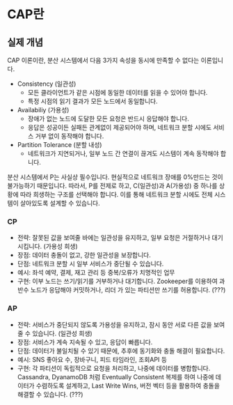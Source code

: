 # CAP란
## 실제 개념
CAP 이론이란, 분산 시스템에서 다음 3가지 속성을 동시에 만족할 수 없다는 이론입니다. 
* Consistency (일관성)
    * 모든 클라이언트가 같은 시점에 동일한 데이터를 읽을 수 있어야 합니다.
    * 특정 시점의 읽기 결과가 모든 노드에서 동일합니다.  
* Availabiliy (가용성)
    * 장애가 없는 노드에 도달한 모든 요청은 반드시 응답해야 합니다.
    * 응답은 성공이든 실패든 관계없이 제공되어야 하며, 네트워크 분할 시에도 서비스 거부 없이 동작해야 합니다. 
* Partition Tolerance (분할 내성)
    * 네트워크가 지연되거나, 일부 노드 간 연결이 끊겨도 시스템이 계속 동작해야 합니다.
 
분산 시스템에서 P는 사실상 필수입니다. 현실적으로 네트워크 장애를 0%만드는 것이 불가능하기 때문입니다. 
따라서, P를 전제로 하고, C(일관성)과 A(가용성) 중 하나를 상황에 따라 희생하는 구조를 선택해야 합니다. 
이를 통해 네트워크 분할 시에도 전체 시스템이 살아있도록 설계할 수 있습니다.
### CP
* 전략: 잘못된 값을 보여줄 바에는 일관성을 유지하고, 일부 요청은 거절하거나 대기시킵니다. (가용성 희생)
* 장점: 데이터 충돌이 없고, 강한 일관성을 보장합니다.
* 단점: 네트워크 분할 시 일부 서비스가 중단될 수 있습니다.
* 예시: 좌석 예약, 결제, 재고 관리 등 중복/오류가 치명적인 업무
* 구현: 이부 노드는 쓰기/읽기를 거부하거나 대기합니다. Zookeeper를 이용하여 과반수 노드가 응답해야 커밋하거나, 리더 가 있는 파티션만 쓰기를 허용합니다. (???)

### AP
* 전략: 서비스가 중단되지 않도록 가용성을 유지하고, 잠시 동안 서로 다른 값을 보여줄 수 있습니다. (일관성 희생)
* 장점: 서비스가 계속 지속될 수 있고, 응답이 빠릅니다. 
* 단점: 데이터가 불일치될 수 있기 때문에, 추후에 동기화와 충돌 해결이 필요합니다.
* 예시: SNS 좋아요 수, 장바구니, 피드 타임라인, 조회API 등
* 구현: 각 파티션이 독립적으로 요청을 처리하고, 나중에 데이터를 병합합니다. Cassandra, DyanamoDB 처럼 Eventually Consistent 복제를 하여 나중에 데이터가 수렴하도록 설계하고, Last Write Wins, 버전 벡터 등을 활용하여 충돌을 해결할 수 있습니다. (???)

